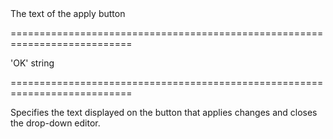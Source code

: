 <!--**
/*-------------------------------------------
    Auto-generated file. Do not modify.
-------------------------------------------

**-->
<!--d-->The text of the apply button<!--/d-->
===========================================================================
<!--default-->'OK'<!--/default-->
<!--type-->string<!--/type-->
===========================================================================

<!--shortDescription-->
Specifies the text displayed on the button that applies changes and closes the drop-down editor.
<!--/shortDescription-->

<!--fullDescription-->

<!--/fullDescription-->